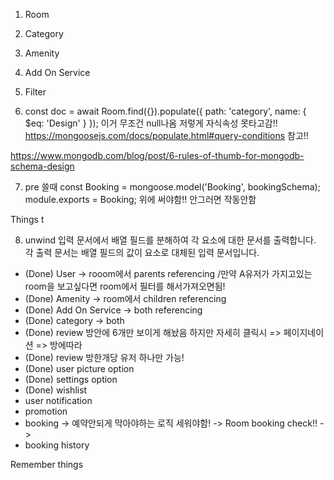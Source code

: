 1. Room

2) Category

3) Amenity

4) Add On Service

5) Filter

6) const doc = await Room.find({}).populate({
   path: 'category',
   name: { \$eq: 'Design' }
   }); 이거 무조건 null나옴 저렇게 자식속성 못타고감!!
   https://mongoosejs.com/docs/populate.html#query-conditions 참고!!

https://www.mongodb.com/blog/post/6-rules-of-thumb-for-mongodb-schema-design

7. pre 쓸때
   const Booking = mongoose.model('Booking', bookingSchema);
   module.exports = Booking; 위에 써야함!! 안그러면 작동안함

Things t

8. unwind 입력 문서에서 배열 필드를 분해하여 각 요소에 대한 문서를 출력합니다. 각 출력 문서는 배열 필드의 값이 요소로 대체된 입력 문서입니다.

- (Done) User -> rooom에서 parents referencing /만약 A유저가 가지고있는 room을 보고싶다면 room에서 필터를 해서가져오면됨!
- (Done) Amenity -> room에서 children referencing
- (Done) Add On Service -> both referencing
- (Done) category -> both
- (Done) review 방안에 6개만 보이게 해놨음 하지만 자세히 클릭시 => 페이지네이션 => 방에따라
- (Done) review 방한개당 유저 하나만 가능!
- (Done) user picture option
- (Done) settings option
- (Done) wishlist
- user notification
- promotion
- booking -> 예약안되게 막아야하는 로직 세워야함! -> Room booking check!! ->
- booking history

Remember things
